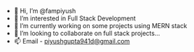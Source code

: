 - 👋 Hi, I’m @fampiyush
- 👀 I’m interested in Full Stack Development
- 🌱 I’m currently working on some projects using MERN stack
- 💞️ I’m looking to collaborate on full stack projects...
- 📫 Email - piyushgupta941d@gmail.com

<!---
fampiyush/fampiyush is a ✨ special ✨ repository because its `README.md` (this file) appears on your GitHub profile.
You can click the Preview link to take a look at your changes.
--->
